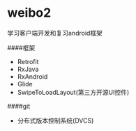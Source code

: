# weibo2
学习客户端开发和复习android框架

####框架
* Retrofit
* RxJava
* RxAndroid
* Glide
* SwipeToLoadLayout(第三方开源UI控件)

####git
* 分布式版本控制系统(DVCS)